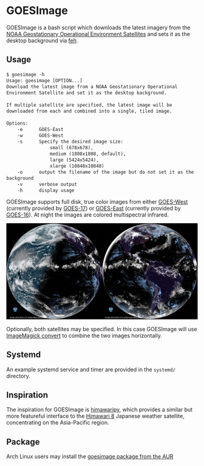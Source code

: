 # GOESImage

GOESImage is a bash script which downloads the latest imagery from the [NOAA Geostationary Operational Environment Satellites][1] and sets it as the desktop background via [feh][2].

## Usage

    $ goesimage -h
    Usage: goesimage [OPTION...]
    Download the latest image from a NOAA Geostationary Operational Environment Satellite and set it as the desktop background.

    If multiple satellite are specified, the latest image will be downloaded from each and combined into a single, tiled image.

    Options:
        -e      GOES-East
        -w      GOES-West
        -s      Specify the desired image size:
                    small (678x678),
                    medium (1808x1808, default),
                    large (5424x5424),
                    xlarge (10848x10848)
        -o      output the filename of the image but do not set it as the background
        -v      verbose output
        -h      display usage

GOESImage supports full disk, true color images from either [GOES-West][3] (currently provided by [GOES-17][4]) or [GOES-East][5] (currently provided by [GOES-16][6]). At night the images are colored multispectral infrared.

![Example image of combined output](example.jpg)

Optionally, both satellites may be specified. In this case GOESImage will use [ImageMagick convert][7] to combine the two images horizontally.


## Systemd

An example systemd service and timer are provided in the `systemd/` directory.


## Inspiration

The inspiration for GOESImage is [himawaripy](https://github.com/boramalper/himawaripy/), which provides a similar but more featureful interface to the [Himawari 8][8] Japanese weather satellite, concentrating on the Asia-Pacific region.


## Package

Arch Linux users may install the [goesimage package from the AUR][9]

[1]: https://www.star.nesdis.noaa.gov/GOES/index.php
[2]: https://feh.finalrewind.org/
[3]: https://www.star.nesdis.noaa.gov/GOES/fulldisk.php?sat=G17
[4]: https://en.wikipedia.org/wiki/GOES-17
[5]: https://www.star.nesdis.noaa.gov/GOES/fulldisk.php?sat=G16
[6]: https://en.wikipedia.org/wiki/GOES-16
[7]: https://imagemagick.org/script/convert.php
[8]: https://en.wikipedia.org/wiki/Himawari_8
[9]: https://aur.archlinux.org/packages/goesimage/
